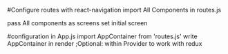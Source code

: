 #Configure routes with react-navigation
import All Components in routes.js

pass All components as screens
set initial screen


#configuration in App.js 
import AppContainer from 'routes.js'
write AppContainer in render ;Optional: within Provider to work with redux


